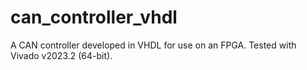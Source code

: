 # can_controller_vhdl
A CAN controller developed in VHDL for use on an FPGA. Tested with Vivado v2023.2 (64-bit).

